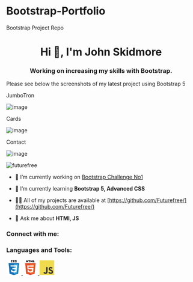 # Bootstrap-Portfolio
Bootstrap Project Repo


<h1 align="center">Hi 👋, I'm John Skidmore</h1>
<h3 align="center">Working on increasing my skills with Bootstrap.</h3>

<p>Please see below the screenshots of my latest project using Bootstrap 5</p>

JumboTron

![image](https://github.com/Futurefree/Bootstrap-Portfolio/assets/80590464/085a6d22-d405-4bc6-9b83-5d72811d12ac)


Cards

![image](https://github.com/Futurefree/Bootstrap-Portfolio/assets/80590464/2f7d8a48-a1ba-44b9-83cf-31c946263cdb)


Contact

![image](https://github.com/Futurefree/Bootstrap-Portfolio/assets/80590464/0ae19833-5ee1-40ae-b09c-c6aba98ce30d)



<p align="left"> <img src="https://komarev.com/ghpvc/?username=futurefree&label=Profile%20views&color=0e75b6&style=flat" alt="futurefree" /> </p>

- 🔭 I’m currently working on [Bootstrap Challenge No1](https://github.com/Futurefree/Bootstrap-Portfolio)

- 🌱 I’m currently learning **Bootstrap 5, Advanced CSS**

- 👨‍💻 All of my projects are available at [https://github.com/Futurefree/](https://github.com/Futurefree/)

- 💬 Ask me about **HTMl, JS**

<h3 align="left">Connect with me:</h3>
<p align="left">
</p>

<h3 align="left">Languages and Tools:</h3>
<p align="left"> <a href="https://www.w3schools.com/css/" target="_blank" rel="noreferrer"> <img src="https://raw.githubusercontent.com/devicons/devicon/master/icons/css3/css3-original-wordmark.svg" alt="css3" width="40" height="40"/> </a> <a href="https://www.w3.org/html/" target="_blank" rel="noreferrer"> <img src="https://raw.githubusercontent.com/devicons/devicon/master/icons/html5/html5-original-wordmark.svg" alt="html5" width="40" height="40"/> </a> <a href="https://developer.mozilla.org/en-US/docs/Web/JavaScript" target="_blank" rel="noreferrer"> <img src="https://raw.githubusercontent.com/devicons/devicon/master/icons/javascript/javascript-original.svg" alt="javascript" width="40" height="40"/> </a> </p>

